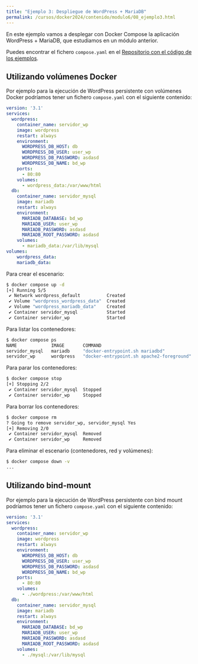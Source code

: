 ```yaml
---
title: "Ejemplo 3: Despliegue de WordPress + MariaDB"
permalink: /cursos/docker2024/contenido/modulo6/08_ejemplo3.html
---
```


En este ejemplo vamos a desplegar con Docker Compose la aplicación WordPress + MariaDB, que estudiamos en un módulo anterior.

Puedes encontrar el fichero `compose.yaml` en el [Repositorio con el código de los ejemplos](https://github.com/josedom24/ejemplos_curso_docker_ow).

## Utilizando volúmenes Docker

Por ejemplo para la ejecución de WordPress persistente con volúmenes Docker podríamos tener un fichero `compose.yaml` con el siguiente contenido:

```yaml
version: '3.1'
services:
  wordpress:
    container_name: servidor_wp
    image: wordpress
    restart: always
    environment:
      WORDPRESS_DB_HOST: db
      WORDPRESS_DB_USER: user_wp
      WORDPRESS_DB_PASSWORD: asdasd
      WORDPRESS_DB_NAME: bd_wp
    ports:
      - 80:80
    volumes:
      - wordpress_data:/var/www/html
  db:
    container_name: servidor_mysql
    image: mariadb
    restart: always
    environment:
      MARIADB_DATABASE: bd_wp
      MARIADB_USER: user_wp
      MARIADB_PASSWORD: asdasd
      MARIADB_ROOT_PASSWORD: asdasd
    volumes:
      - mariadb_data:/var/lib/mysql
volumes:
    wordpress_data:
    mariadb_data:
```

Para crear el escenario:

```bash
$ docker compose up -d
[+] Running 5/5
 ✔ Network wordpress_default          Created                                                    0.2s 
 ✔ Volume "wordpress_wordpress_data"  Created                                                    0.0s 
 ✔ Volume "wordpress_mariadb_data"    Created                                                    0.0s 
 ✔ Container servidor_mysql           Started                                                    0.5s 
 ✔ Container servidor_wp              Started                                                    0.5s 
```

Para listar los contenedores:

```bash
$ docker compose ps
NAME             IMAGE       COMMAND                                     SERVICE     CREATED          STATUS          PORTS
servidor_mysql   mariadb     "docker-entrypoint.sh mariadbd"             db          21 seconds ago   Up 19 seconds   3306/tcp
servidor_wp      wordpress   "docker-entrypoint.sh apache2-foreground"   wordpress   21 seconds ago   Up 19 seconds   0.0.0.0:80->80/tcp, :::80->80/tcp
```

Para parar los contenedores:

```bash
$ docker compose stop
[+] Stopping 2/2
 ✔ Container servidor_mysql  Stopped                                                             0.9s 
 ✔ Container servidor_wp     Stopped                                                             1.8s 
```

Para borrar los contenedores:

```bash
$ docker compose rm
? Going to remove servidor_wp, servidor_mysql Yes
[+] Removing 2/0
 ✔ Container servidor_mysql  Removed                                                             0.0s 
 ✔ Container servidor_wp     Removed                                                             0.0s 
```

Para eliminar el escenario (contenedores, red y volúmenes):

```bash
$ docker compose down -v
...
```

## Utilizando bind-mount

Por ejemplo para la ejecución de WordPress persistente con bind mount podríamos tener un fichero `compose.yaml` con el siguiente contenido:

```yaml
version: '3.1'
services:
  wordpress:
    container_name: servidor_wp
    image: wordpress
    restart: always
    environment:
      WORDPRESS_DB_HOST: db
      WORDPRESS_DB_USER: user_wp
      WORDPRESS_DB_PASSWORD: asdasd
      WORDPRESS_DB_NAME: bd_wp
    ports:
      - 80:80
    volumes:
      - ./wordpress:/var/www/html
  db:
    container_name: servidor_mysql
    image: mariadb
    restart: always
    environment:
      MARIADB_DATABASE: bd_wp
      MARIADB_USER: user_wp
      MARIADB_PASSWORD: asdasd
      MARIADB_ROOT_PASSWORD: asdasd
    volumes:
      - ./mysql:/var/lib/mysql
```
